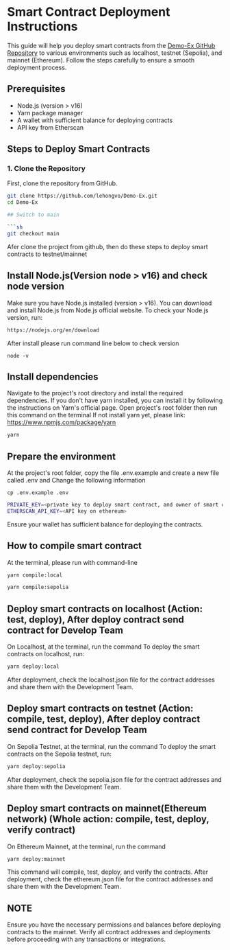 # Smart Contract Deployment Instructions

This guide will help you deploy smart contracts from the [Demo-Ex GitHub Repository](https://github.com/lehongvo/Demo-Ex/tree/main) to various environments such as localhost, testnet (Sepolia), and mainnet (Ethereum). Follow the steps carefully to ensure a smooth deployment process.

## Prerequisites

- Node.js (version > v16)
- Yarn package manager
- A wallet with sufficient balance for deploying contracts
- API key from Etherscan

## Steps to Deploy Smart Contracts

### 1. Clone the Repository

First, clone the repository from GitHub.

````sh
git clone https://github.com/lehongvo/Demo-Ex.git
cd Demo-Ex

## Switch to main

```sh
git checkout main
````

Afer clone the project from github, then do these steps to deploy smart contracts to testnet/mainnet

## Install Node.js(Version node > v16) and check node version

Make sure you have Node.js installed (version > v16). You can download and install Node.js from Node.js official website. To check your Node.js version, run:

```sh
https://nodejs.org/en/download
```

After install please run command line below to check version

```
node -v
```

## Install dependencies

Navigate to the project's root directory and install the required dependencies. If you don't have yarn installed, you can install it by following the instructions on Yarn's official page.
Open project's root folder then run this command on the terminal If not install yarn yet, please link: https://www.npmjs.com/package/yarn

```sh
yarn
```

## Prepare the environment

At the project's root folder, copy the file .env.example and create a new file called .env and
Change the following information

```
cp .env.example .env
```

```sh
PRIVATE_KEY=<private key to deploy smart contract, and owner of smart contract>
ETHERSCAN_API_KEY=<API key on ethereum>
```

Ensure your wallet has sufficient balance for deploying the contracts.

## How to compile smart contract

At the terminal, please run with command-line

```sh
yarn compile:local
```

```sh
yarn compile:sepolia
```

## Deploy smart contracts on localhost (Action: test, deploy), After deploy contract send contract for Develop Team

On Localhost, at the terminal, run the command
To deploy the smart contracts on localhost, run:

```sh
yarn deploy:local
```

After deployment, check the localhost.json file for the contract addresses and share them with the Development Team.

## Deploy smart contracts on testnet (Action: compile, test, deploy), After deploy contract send contract for Develop Team

On Sepolia Testnet, at the terminal, run the command
To deploy the smart contracts on the Sepolia testnet, run:

```sh
yarn deploy:sepolia
```

After deployment, check the sepolia.json file for the contract addresses and share them with the Development Team.

## Deploy smart contracts on mainnet(Ethereum network) (Whole action: compile, test, deploy, verify contract)

On Ethereum Mainnet, at the terminal, run the command

```sh
yarn deploy:mainnet
```

This command will compile, test, deploy, and verify the contracts. After deployment, check the ethereum.json file for the contract addresses and share them with the Development Team.

## NOTE

Ensure you have the necessary permissions and balances before deploying contracts to the mainnet.
Verify all contract addresses and deployments before proceeding with any transactions or integrations.
